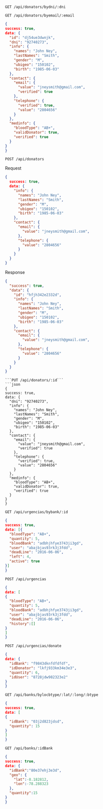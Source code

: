 ```
GET /api/donators/bydni/:dni
```
```
GET /api/donators/byemail/:email
```
```json
{
success: true,
data: {
  "id": "dj54ue3dwnjk",
  "dni": "92740273",
  "info": {
    "names": "John Ney",
    "lastNames": "Smith",
    "gender": "M",
    "ubigeo": "150102",
    "birth": "1985-06-03"
  },
  "contact": {
    "email": {
      "value": "jneysmith@gmail.com",
      "verified": true
    },
    "telephone": {
      "verified": true,
      "value": "2804656"
    }
  },
  "medinfo": {
    "bloodType": "AB+",
    "validDonator": true,
    "verified": true
  }
}
}
```

```
POST /api/donators
```
Request
```json
{
  success: true,
  data: {
    "info": {
      "names": "John Ney",
      "lastNames": "Smith",
      "gender": "M",
      "ubigeo": "150102",
      "birth": "1985-06-03"
    },
    "contact": {
      "email": {
        "value": "jneysmith@gmail.com",
      },
      "telephone": {
        "value": "2804656"
      }
    }
  }
}
```
Response
```json
{
  "success": true,
  "data": {
    "id": "hfjh342e2332d",
    "info": {
      "names": "John Ney",
      "lastNames": "Smith",
      "gender": "M",
      "ubigeo": "150102",
      "birth": "1985-06-03"
    },
    "contact": {
      "email": {
        "value": "jneysmith@gmail.com",
      },
      "telephone": {
        "value": "2804656"
      }
    }
  }
}
```
```
```PUT /api/donators/:id```
```json
{
success: true,
data: {
  "dni": "92740273",
  "info": {
    "names": "John Ney",
    "lastNames": "Smith",
    "gender": "M",
    "ubigeo": "150102",
    "birth": "1985-06-03"
  },
  "contact": {
    "email": {
      "value": "jneysmith@gmail.com",
      "verified": true
    },
    "telephone": {
      "verified": true,
      "value": "2804656"
    }
  },
  "medinfo": {
    "bloodType": "AB+",
    "validDonator": true,
    "verified": true
  }
}
}
```
```GET /api/urgencias/bybank/:id```
```json
{
success: true,
data: [{
  "bloodType": "AB+",
  "quantity": 5,
  "bloodBank": "adbhjhfye3743ji3gd",
  "user": "abajbjas93rk3j3fdd",
  "deadLine": "2016-06-06",
  "left": 4,
  "active": true 
}]
}
```
```POST /api/urgencias```
```json
{
data: [
{
  "bloodType": "AB+",
  "quantity": 5,
  "bloodBank": "adbhjhfye3743ji3gd",
  "user": "abajbjas93rk3j3fdd",
  "deadLine": "2016-06-06",
  "history":[] 
}
]
}
```
```POST /api/urgencias/donate```
```json
{
data: {
  "idBank": "f9843dknfdfdfdf",
  "idDonator": "lkfj933km34e3e3",
  "quantity": 6,
  "idUser": "8728jdw982323e2"
}
}
```
```GET /api/banks/bylocbtype/:lat/:long/:btype```
```json
{
success: true,
data: [
{
  "idBank": "03j2d823jdsd",
  "quantity": 15
}
]
}
```
```GET /api/banks/:idBank```
```json
{
success: true,
data: {
  "idBank":"80e37ehj3e3d",
  "geo": {
    "lat":-8.182812,
    "lon":-78.288323
  },
  "quantity":15
}
}
```
